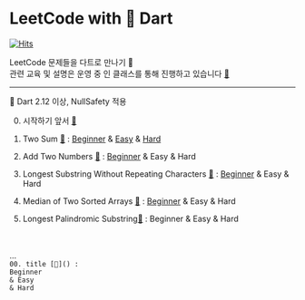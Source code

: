 # LeetCode with 🎯 Dart

[![Hits](https://hits.seeyoufarm.com/api/count/incr/badge.svg?url=https%3A%2F%2Fgithub.com%2Fdoyle-flutter/LeetCodeWithDart&count_bg=%2379C83D&title_bg=%23555555&icon=&icon_color=%23E7E7E7&title=hits&edge_flat=false)](https://hits.seeyoufarm.com)

LeetCode 문제들을 다트로 만나기 👋  <br/>
관련 교육 및 설명은 운영 중 인 클래스를 통해 진행하고 있습니다 [🔗](https://taling.me/Talent/Detail/10726) <br/>

-----

🎯 Dart 2.12 이상, NullSafety 적용

0. 시작하기 앞서 [🔗](https://cafe.naver.com/flutterjames/373) 
1. Two Sum [🔗](https://leetcode.com/problems/two-sum/) : 
[Beginner](https://github.com/doyle-flutter/LeetCodeWithDart/blob/main/01TwoSum/beginner/main.dart)
& [Easy](https://github.com/doyle-flutter/LeetCodeWithDart/blob/main/01TwoSum/easy/main.dart) 
& [Hard](https://github.com/doyle-flutter/LeetCodeWithDart/blob/main/01TwoSum/hard/main.dart)

2. Add Two Numbers [🔗](https://leetcode.com/problems/add-two-numbers/) : 
[Beginner](https://github.com/doyle-flutter/LeetCodeWithDart/blob/main/02AddTwoNumbers/beginner/main.dart)
& Easy 
& Hard

3. Longest Substring Without Repeating Characters [🔗](https://leetcode.com/problems/longest-substring-without-repeating-characters/) : 
[Beginner](https://github.com/doyle-flutter/LeetCodeWithDart/blob/main/03LongestSubstringWithoutRepeatingCharacters/beginner/main.dart)
& Easy
& Hard

4. Median of Two Sorted Arrays [🔗](https://leetcode.com/problems/median-of-two-sorted-arrays/) : 
[Beginner](https://github.com/doyle-flutter/LeetCodeWithDart/blob/main/04MedianofTwoSortedArrays/beginner/main.dart)
& Easy
& Hard

5. Longest Palindromic Substring[🔗](https://leetcode.com/problems/longest-palindromic-substring/) : 
Beginner
& Easy
& Hard
<br/>
<br/>
... 
<code>
00. title [🔗]() : 
Beginner
& Easy
& Hard
</code>
